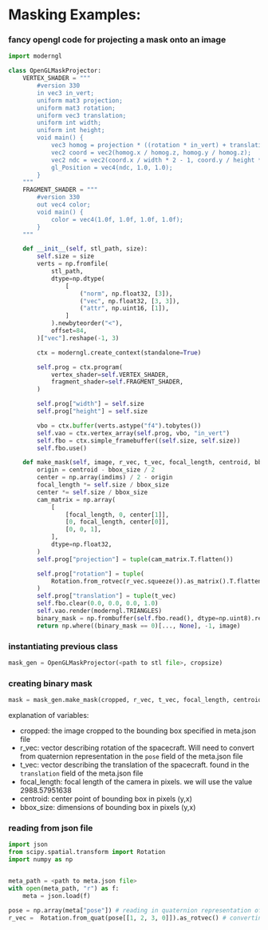 # Masking Examples:

### fancy opengl code for projecting a mask onto an image
```python
import moderngl

class OpenGLMaskProjector:
    VERTEX_SHADER = """
        #version 330
        in vec3 in_vert;
        uniform mat3 projection;
        uniform mat3 rotation;
        uniform vec3 translation;
        uniform int width;
        uniform int height;
        void main() {
            vec3 homog = projection * ((rotation * in_vert) + translation);
            vec2 coord = vec2(homog.x / homog.z, homog.y / homog.z);
            vec2 ndc = vec2(coord.x / width * 2 - 1, coord.y / height * 2 - 1);
            gl_Position = vec4(ndc, 1.0, 1.0);
        }
    """
    FRAGMENT_SHADER = """
        #version 330
        out vec4 color;
        void main() {
            color = vec4(1.0f, 1.0f, 1.0f, 1.0f);
        }
    """

    def __init__(self, stl_path, size):
        self.size = size
        verts = np.fromfile(
            stl_path,
            dtype=np.dtype(
                [
                    ("norm", np.float32, [3]),
                    ("vec", np.float32, [3, 3]),
                    ("attr", np.uint16, [1]),
                ]
            ).newbyteorder("<"),
            offset=84,
        )["vec"].reshape(-1, 3)

        ctx = moderngl.create_context(standalone=True)

        self.prog = ctx.program(
            vertex_shader=self.VERTEX_SHADER,
            fragment_shader=self.FRAGMENT_SHADER,
        )

        self.prog["width"] = self.size
        self.prog["height"] = self.size

        vbo = ctx.buffer(verts.astype("f4").tobytes())
        self.vao = ctx.vertex_array(self.prog, vbo, "in_vert")
        self.fbo = ctx.simple_framebuffer((self.size, self.size))
        self.fbo.use()

    def make_mask(self, image, r_vec, t_vec, focal_length, centroid, bbox_size, imdims):
        origin = centroid - bbox_size / 2
        center = np.array(imdims) / 2 - origin
        focal_length *= self.size / bbox_size
        center *= self.size / bbox_size
        cam_matrix = np.array(
            [
                [focal_length, 0, center[1]],
                [0, focal_length, center[0]],
                [0, 0, 1],
            ],
            dtype=np.float32,
        )
        self.prog["projection"] = tuple(cam_matrix.T.flatten())

        self.prog["rotation"] = tuple(
            Rotation.from_rotvec(r_vec.squeeze()).as_matrix().T.flatten()
        )
        self.prog["translation"] = tuple(t_vec)
        self.fbo.clear(0.0, 0.0, 0.0, 1.0)
        self.vao.render(moderngl.TRIANGLES)
        binary_mask = np.frombuffer(self.fbo.read(), dtype=np.uint8).reshape(self.size, self.size, 3)[:, :, 0]
        return np.where((binary_mask == 0)[..., None], -1, image)
```

### instantiating previous class
```python
mask_gen = OpenGLMaskProjector(<path to stl file>, cropsize)
```
### creating binary mask
```python
mask = mask_gen.make_mask(cropped, r_vec, t_vec, focal_length, centroid, bbox_size, image.shape[:2])
```
explanation of variables:
* cropped: the image cropped to the bounding box specified in meta.json file
* r_vec: vector describing rotation of the spacecraft. Will need to convert from quaternion representation in the `pose` field of the meta.json file
* t_vec: vector describing the translation of the spacecraft. found in the `translation` field of the meta.json file
* focal_length: focal length of the camera in pixels. we will use the value 2988.57951638
* centroid: center point of bounding box in pixels (y,x)
* bbox_size: dimensions of bounding box in pixels (y,x)

### reading from json file
```python
import json
from scipy.spatial.transform import Rotation
import numpy as np


meta_path = <path to meta.json file>
with open(meta_path, "r") as f:
    meta = json.load(f)

pose = np.array(meta["pose"]) # reading in quaternion representation of pose
r_vec =  Rotation.from_quat(pose[[1, 2, 3, 0]]).as_rotvec() # converting to rotation vector
```